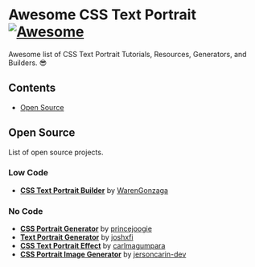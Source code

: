 # Awesome CSS Text Portrait [![Awesome](https://awesome.re/badge-flat.svg)](https://awesome.re)

Awesome list of CSS Text Portrait Tutorials, Resources, Generators, and Builders. 😎

## Contents

- [Open Source](#open-source)

## Open Source

List of open source projects.

### Low Code

- **[CSS Text Portrait Builder](https://github.com/warengonzaga/css-text-portrait-builder)** by [WarenGonzaga](https://github.com/warengonzaga)

### No Code

- **[CSS Portrait Generator](https://github.com/princejoogie/css-portrait-gen)** by [princejoogie](https://github.com/princejoogie)
- **[Text Portrait Generator](https://github.com/joshxfi/text-portrait-generator)** by [joshxfi
](https://github.com/joshxfi)
- **[CSS Text Portrait Effect](https://github.com/carlmagumpara/portrait-image-text)** by [carlmagumpara](https://github.com/carlmagumpara)
- **[CSS Portrait Image Generator](https://github.com/jersoncarin-dev/CSS-Portrait-Image-Generator)** by [jersoncarin-dev](https://github.com/jersoncarin-dev)
